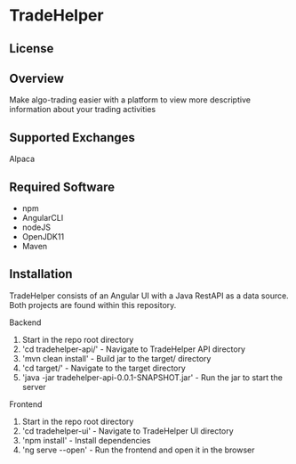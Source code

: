 # TradeHelper

## License

## Overview

Make algo-trading easier with a platform to view more descriptive information about your trading activities

## Supported Exchanges

Alpaca

## Required Software

- npm
- AngularCLI
- nodeJS
- OpenJDK11
- Maven

## Installation

TradeHelper consists of an Angular UI with a Java RestAPI as a data source.  Both projects are found within this repository.

Backend

1. Start in the repo root directory
2. 'cd tradehelper-api/' - Navigate to TradeHelper API directory
3. 'mvn clean install' - Build jar to the target/ directory
4. 'cd target/' - Navigate to the target directory
5. 'java -jar tradehelper-api-0.0.1-SNAPSHOT.jar' - Run the jar to start the server

Frontend
1. Start in the repo root directory
2. 'cd tradehelper-ui' - Navigate to TradeHelper UI directory
3. 'npm install' - Install dependencies
4. 'ng serve --open' - Run the frontend and open it in the browser


